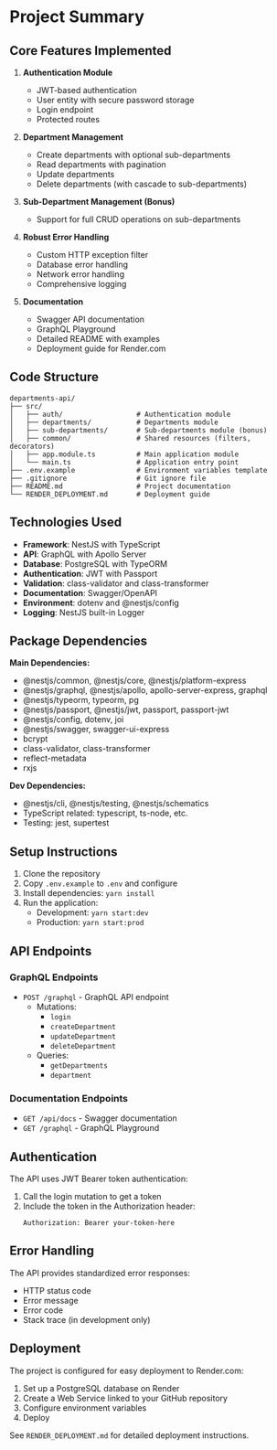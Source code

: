 # Project Summary

## Core Features Implemented

1. **Authentication Module**
   - JWT-based authentication
   - User entity with secure password storage
   - Login endpoint
   - Protected routes

2. **Department Management**
   - Create departments with optional sub-departments
   - Read departments with pagination
   - Update departments
   - Delete departments (with cascade to sub-departments)

3. **Sub-Department Management (Bonus)**
   - Support for full CRUD operations on sub-departments

4. **Robust Error Handling**
   - Custom HTTP exception filter
   - Database error handling
   - Network error handling
   - Comprehensive logging

5. **Documentation**
   - Swagger API documentation
   - GraphQL Playground
   - Detailed README with examples
   - Deployment guide for Render.com

## Code Structure

```
departments-api/
├── src/
│   ├── auth/                  # Authentication module
│   ├── departments/           # Departments module
│   ├── sub-departments/       # Sub-departments module (bonus)
│   ├── common/                # Shared resources (filters, decorators)
│   ├── app.module.ts          # Main application module
│   └── main.ts                # Application entry point
├── .env.example               # Environment variables template
├── .gitignore                 # Git ignore file
├── README.md                  # Project documentation
└── RENDER_DEPLOYMENT.md       # Deployment guide
```

## Technologies Used

- **Framework**: NestJS with TypeScript
- **API**: GraphQL with Apollo Server
- **Database**: PostgreSQL with TypeORM
- **Authentication**: JWT with Passport
- **Validation**: class-validator and class-transformer
- **Documentation**: Swagger/OpenAPI
- **Environment**: dotenv and @nestjs/config
- **Logging**: NestJS built-in Logger

## Package Dependencies

**Main Dependencies:**
- @nestjs/common, @nestjs/core, @nestjs/platform-express
- @nestjs/graphql, @nestjs/apollo, apollo-server-express, graphql
- @nestjs/typeorm, typeorm, pg
- @nestjs/passport, @nestjs/jwt, passport, passport-jwt
- @nestjs/config, dotenv, joi
- @nestjs/swagger, swagger-ui-express
- bcrypt
- class-validator, class-transformer
- reflect-metadata
- rxjs

**Dev Dependencies:**
- @nestjs/cli, @nestjs/testing, @nestjs/schematics
- TypeScript related: typescript, ts-node, etc.
- Testing: jest, supertest

## Setup Instructions

1. Clone the repository
2. Copy `.env.example` to `.env` and configure
3. Install dependencies: `yarn install`
4. Run the application:
   - Development: `yarn start:dev`
   - Production: `yarn start:prod`
   


## API Endpoints

### GraphQL Endpoints

- `POST /graphql` - GraphQL API endpoint
  - Mutations:
    - `login`
    - `createDepartment`
    - `updateDepartment`
    - `deleteDepartment`
  - Queries:
    - `getDepartments`
    - `department`

### Documentation Endpoints

- `GET /api/docs` - Swagger documentation
- `GET /graphql` - GraphQL Playground

## Authentication

The API uses JWT Bearer token authentication:
1. Call the login mutation to get a token
2. Include the token in the Authorization header:
   ```
   Authorization: Bearer your-token-here
   ```

## Error Handling

The API provides standardized error responses:
- HTTP status code
- Error message
- Error code
- Stack trace (in development only)

## Deployment

The project is configured for easy deployment to Render.com:
1. Set up a PostgreSQL database on Render
2. Create a Web Service linked to your GitHub repository
3. Configure environment variables
4. Deploy

See `RENDER_DEPLOYMENT.md` for detailed deployment instructions.